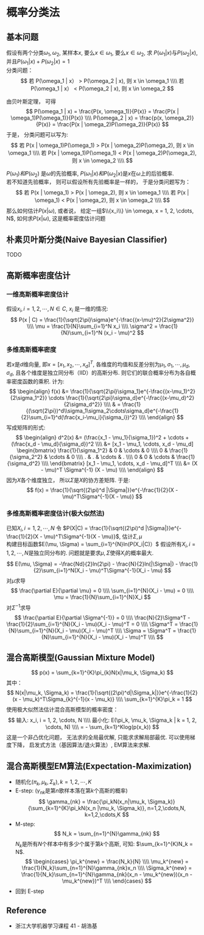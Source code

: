 # 概率分类法

## 基本问题
假设有两个分类$\omega_1, \omega_2$, 某样本$x$, 要么$x \in \omega_1$, 要么$x \in \omega_2$, 求 $P(\omega_1 | x)$与$P(\omega_2 | x)$, 并且$P(\omega_1 | x) + P(\omega_2 | x) = 1$  
分类问题：
$$
若 P(\omega_1 | x） > P(\omega_2 | x), 则 x \in \omega_1 \\\\
若 P(\omega_1 | x） < P(\omega_2 | x), 则 x \in \omega_2
$$

由贝叶斯定理， 可得
$$
P(\omega_1 | x) = \frac{P(x, \omega_1)}{P(x)} = \frac{P(x | \omega_1)P(\omega_1)}{P(x)} \\\\
P(\omega_2 | x) = \frac{p(x, \omega_2)}{P(x)} = \frac{P(x | \omega_2)P(\omega_2)}{P(x)}
$$
于是， 分类问题可以写为:
$$
若 P(x | \omega_1)P(\omega_1) > P(x | \omega_2)P(\omega_2), 则 x \in \omega_1 \\\\
若 P(x | \omega_1)P(\omega_1) < P(x | \omega_2)P(\omega_2), 则 x \in \omega_2 \\\\
$$

$P(\omega_1) 和 P(\omega_2)$ 是$\omega$的先验概率, $P(\omega_1 | x) 和 P(\omega_2 | x)$是$x$在$\omega$上的后验概率.  
若不知道先验概率， 则可以假设所有先验概率是一样的， 于是分类问题写为：
$$
若 P(x | \omega_1) > P(x | \omega_2), 则 x \in \omega_1 \\\\
若 P(x | \omega_1) < P(x | \omega_2), 则 x \in \omega_2 \\\\
$$
那么如何估计$P(x | \omega)$, 或者说， 给定一组$\\{x_i\\} \in \omega, x = 1, 2, \cdots, N$, 如何求$P(x | \omega)$, 这是概率密度估计问题
## 朴素贝叶斯分类(Naive Bayesian Classifier)
TODO

## 高斯概率密度估计

###  一维高斯概率密度估计
假设$x_i, i = 1, 2, \cdots, N \in C$, $x_i$ 是一维的情况:
$$
P(x | C) = \frac{1}{\sqrt{2\pi}\sigma}e^{-\frac{(x-\mu)^2}{2\sigma^2}} \\\\
\mu = \frac{1}{N}\sum_{i=1}^N x_i \\\\
\sigma^2 = \frac{1}{N}\sum_{i=1}^N (x_i - \mu)^2
$$

###  多维高斯概率密度
若$x$是$d$维向量, 即$x = [x_1, x_2, \cdots, x_d]^T$, 各维度的均值和反差分别为$\mu_1, \sigma_1, \cdots, \mu_d, \sigma_d$, 且各个维度是独立同分布（IID）的高斯分布.
则它们的联合概率分布为各自概率密度函数的乘积. 计为:
$$
\begin{align}
f(x) &= \frac{1}{\sqrt{2\pi}\sigma_1}e^{-\frac{(x-\mu_1)^2}{2\sigma_1^2}} \cdots \frac{1}{\sqrt{2\pi}\sigma_d}e^{-\frac{(x-\mu_d)^2}{2\sigma_d^2}} \\\\
& = \frac{1}{(\sqrt{2\pi})^d\\sigma_1\sigma_2\cdots\sigma_d}e^{-\frac{1}{2}\sum_{i=1}^d(\frac{x_i-\mu_i}{\sigma_i})^2} \\\\
\end{align}
$$
写成矩阵的形式:
$$
\begin{align}
d^2(x) &= (\frac{x_1 - \mu_1}{\sigma_1})^2 + \cdots + (\frac{x_d - \mu_d}{\sigma_d})^2 \\\\
&= [x_1 - \mu_1, \cdots, x_d - \mu_d]
\begin{bmatrix}
\frac{1}{\sigma_1^2} & 0 & \cdots & 0 \\\\
0 & \frac{1}{\sigma_2^2} & \cdots & 0 \\\\
. & . & \cdots & . \\\\
0 & 0 & \cdots & \frac{1}{\sigma_d^2} \\\\
\end{bmatrix}
[x_1 - \mu_1, \cdots, x_d - \mu_d]^T \\\\
&= (X - \mu)^T \Sigma^{-1} (X - \mu) \\\\
\end{align}
$$
因为$X$各个维度独立， 所以$\Sigma$是$X$的协方差矩阵. 于是:
$$
f(x) = \frac{1}{\sqrt{(2\pi)^d |\Sigma|}}e^{-\frac{1}{2}(X - \mu)^T\Sigma^{-1}(X - \mu)}
$$

### 多维高斯概率密度估计(极大似然法)
已知$X_i, i = 1, 2, \cdots, N$
令 $P(X|C) = \frac{1}{\sqrt{(2\pi)^d |\Sigma|}}e^{-\frac{1}{2}(X - \mu)^T\Sigma^{-1}(X - \mu)}$, 估计$\Sigma, \mu$  
构建目标函数$E(\mu, \Sigma) = \sum_{i=1}^{N}ln(P(X_i|C)）$
假设所有$X_i, i = 1, 2, \cdots, N$是独立同分布的.  问题就是要求$\mu, \Sigma$使得$X_i$的概率最大.
$$
E(\mu, \Sigma) = -\frac{Nd}{2}ln(2\pi) - \frac{N}{2}ln(|\Sigma|) - \frac{1}{2}\sum_{i=1}^N(X_i - \mu)^T\Sigma^{-1}(X_i - \mu)
$$
对$\mu$求导
$$
\frac{\partial E}{\partial \mu} = 0 \\\\
\sum_{i=1}^{N}(X_i - \mu) = 0 \\\\
\mu = \frac{1}{N}\sum_{i=1}^{N}X_i
$$
对$\Sigma^{-1}$求导
$$
\frac{\partial E}{\partial \Sigma^{-1}} = 0 \\\\
\frac{N}{2}\Sigma^T - \frac{1}{2}\sum_{i=1}^{N}(X_i - \mu)(X_i - \mu)^T = 0 \\\\
\Sigma^T = \frac{1}{N}\sum_{i=1}^{N}(X_i - \mu)(X_i - \mu)^T \\\\
\Sigma = \Sigma^T = \frac{1}{N}\sum_{i=1}^{N}(X_i - \mu)(X_i - \mu)^T \\\\
$$

## 混合高斯模型(Gaussian Mixture Model)
$$
p(x) = \sum_{k=1}^{K}\pi_{k}N(x|\mu_k, \Sigma_k)
$$
其中：
$$
N(x|\mu_k, \Sigma_k) = \frac{1}{\sqrt{(2\pi)^d|\Sigma_k|}}e^{-\frac{1}{2}(x - \mu_k)^T\Sigma_{k}^{-1}(x - \mu_k)} \\\\
\sum_{k=1}^{K}\pi_k = 1
$$
使用极大似然法估计混合高斯模型的概率密度：
$$
输入: x_i, i = 1, 2, \cdots, N \\\\
最小化: E(\pi_k, \mu_k, \Sigma_k | k = 1, 2, \cdots, N) \\\\
= - \sum_{k=1}^Klog(p(x_k))
$$
这是一个非凸优化问题， 无法求的全局最优解, 只能求求解局部最优.  可以使用梯度下降， 启发式方法（基因算法/退火算法）, EM算法来求解.

## 混合高斯模型EM算法(Expectation-Maximization)
* 随机化$(\pi_k, \mu_k, \Sigma_k), k=1, 2, \cdots, K$
* E-step: ($\gamma_{nk}$是第$n$歌样本落在第$k$个高斯的概率)
$$
\gamma_{nk} = \frac{\pi_kN(x_n|\mu_k, \Sigma_k)}{\sum_{k=1}^{K}\pi_kN(x_n |\mu_k, \Sigma_k)}, n=1,2,\cdots,N, k=1,2,\cdots,K
$$
* M-step:
$$
N_k = \sum_{n=1}^{N}\gamma_{nk}
$$
$N_k$是所有$N$个样本中有多少个属于第$k$个高斯, 可知: $\sum_{k=1}^{K}N_k = N$.  
$$
\begin{cases}
\pi_k^{new} = \frac{N_k}{N} \\\\
\mu_k^{new} = \frac{1}{N_k}\sum_{n=1}^{N}\gamma_{nk}x_n \\\\
\Sigma_k^{new} = \frac{1}{N_k}\sum_{n=1}^{N}\gamma_{nk}(x_n - \mu_k^{new})(x_n - \mu_k^{new})^T \\\\
\end{cases}
$$
* 回到 E-step

## Reference
* 浙江大学机器学习课程 41 - 胡浩基
